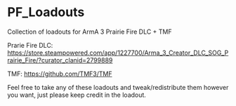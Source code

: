 # PF_Loadouts
Collection of loadouts for ArmA 3 Prairie Fire DLC + TMF

Prarie Fire DLC: https://store.steampowered.com/app/1227700/Arma_3_Creator_DLC_SOG_Prairie_Fire/?curator_clanid=2799889

TMF: https://github.com/TMF3/TMF

Feel free to take any of these loadouts and tweak/redistribute them however you want, just please keep credit in the loadout.
